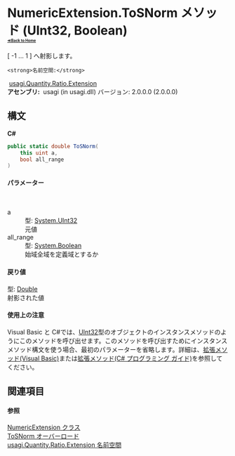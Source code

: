 # NumericExtension.ToSNorm メソッド (UInt32, Boolean)<div style="font-size:30%"><a href="https://github.com/usagi/usagi.cs/blob/master/docs/Home.md">≪Back to Home</a></div> 

[ -1 ... 1 ] へ射影します。


    <strong>名前空間:</strong>
&nbsp;<a href="N_usagi_Quantity_Ratio_Extension.md">usagi.Quantity.Ratio.Extension</a><br /><strong>アセンブリ:</strong>
&nbsp;usagi (in usagi.dll) バージョン: 2.0.0.0 (2.0.0.0)

## 構文

**C#**<br />
``` C#
public static double ToSNorm(
	this uint a,
	bool all_range
)
```


#### パラメーター
&nbsp;<dl><dt>a</dt><dd>型: <a href="http://msdn2.microsoft.com/ja-jp/library/ctys3981" target="_blank">System.UInt32</a><br />元値</dd><dt>all_range</dt><dd>型: <a href="http://msdn2.microsoft.com/ja-jp/library/a28wyd50" target="_blank">System.Boolean</a><br />始域全域を定義域とするか</dd></dl>

#### 戻り値
型: <a href="http://msdn2.microsoft.com/ja-jp/library/643eft0t" target="_blank">Double</a><br />射影された値

#### 使用上の注意
Visual Basic と C#では、<a href="http://msdn2.microsoft.com/ja-jp/library/ctys3981" target="_blank">UInt32</a>型のオブジェクトのインスタンスメソッドのようにこのメソッドを呼び出せます。このメソッドを呼び出すためにインスタンスメソッド構文を使う場合、最初のパラメーターを省略します。詳細は、<a href="http://msdn.microsoft.com/ja-jp/library/bb384936.aspx" target="_blank">拡張メソッド(Visual Basic)</a>または<a href="http://msdn.microsoft.com/ja-jp/library/bb383977.aspx" target="_blank">拡張メソッド(C# プログラミング ガイド)</a>を参照してください。

## 関連項目


#### 参照
<a href="T_usagi_Quantity_Ratio_Extension_NumericExtension.md">NumericExtension クラス</a><br /><a href="Overload_usagi_Quantity_Ratio_Extension_NumericExtension_ToSNorm.md">ToSNorm オーバーロード</a><br /><a href="N_usagi_Quantity_Ratio_Extension.md">usagi.Quantity.Ratio.Extension 名前空間</a><br />